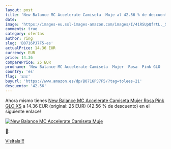 ```yaml
---
layout: post
title: 'New Balance MC Accelerate Camiseta  Muje al 42.56 % de descuento'
date: 
image: 'https://images-eu.ssl-images-amazon.com/images/I/41RSUpQfrtL._SL200_.jpg'
comments: true
category: ofertas
author: ring
slug: 'B0716PJ7F5-es'
actualPrice: 14.36 EUR
currency: EUR
price: 14.36
comparePrice: 25 EUR
prodname: 'New Balance MC Accelerate Camiseta  Mujer  Rosa  Pink GLO   XS'
country: 'es'
flag: '🇪🇸'
buyurl: 'https://www.amazon.es/dp/B0716PJ7F5/?tag=tolees-21'
descuento: '42.56'
---
```


Ahora mismo tienes [New Balance MC Accelerate Camiseta  Mujer  Rosa  Pink GLO   XS](https://www.amazon.es/dp/B0716PJ7F5/?tag=tolees-21) a 14.36 EUR (original: 25 EUR) (42.56 %  de descuento) en el siguiente enlace!

[![New Balance MC Accelerate Camiseta  Muje](https://images-eu.ssl-images-amazon.com/images/I/41RSUpQfrtL._SL200_.jpg)](https://www.amazon.es/dp/B0716PJ7F5/?tag=tolees-21)

🔎:


[Visítala!!!](https://www.amazon.es/dp/B0716PJ7F5/?tag=tolees-21)
